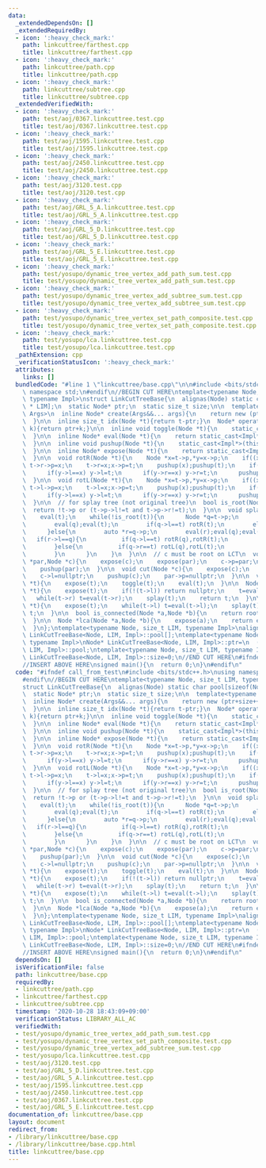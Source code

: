 ```yaml
---
data:
  _extendedDependsOn: []
  _extendedRequiredBy:
  - icon: ':heavy_check_mark:'
    path: linkcuttree/farthest.cpp
    title: linkcuttree/farthest.cpp
  - icon: ':heavy_check_mark:'
    path: linkcuttree/path.cpp
    title: linkcuttree/path.cpp
  - icon: ':heavy_check_mark:'
    path: linkcuttree/subtree.cpp
    title: linkcuttree/subtree.cpp
  _extendedVerifiedWith:
  - icon: ':heavy_check_mark:'
    path: test/aoj/0367.linkcuttree.test.cpp
    title: test/aoj/0367.linkcuttree.test.cpp
  - icon: ':heavy_check_mark:'
    path: test/aoj/1595.linkcuttree.test.cpp
    title: test/aoj/1595.linkcuttree.test.cpp
  - icon: ':heavy_check_mark:'
    path: test/aoj/2450.linkcuttree.test.cpp
    title: test/aoj/2450.linkcuttree.test.cpp
  - icon: ':heavy_check_mark:'
    path: test/aoj/3120.test.cpp
    title: test/aoj/3120.test.cpp
  - icon: ':heavy_check_mark:'
    path: test/aoj/GRL_5_A.linkcuttree.test.cpp
    title: test/aoj/GRL_5_A.linkcuttree.test.cpp
  - icon: ':heavy_check_mark:'
    path: test/aoj/GRL_5_D.linkcuttree.test.cpp
    title: test/aoj/GRL_5_D.linkcuttree.test.cpp
  - icon: ':heavy_check_mark:'
    path: test/aoj/GRL_5_E.linkcuttree.test.cpp
    title: test/aoj/GRL_5_E.linkcuttree.test.cpp
  - icon: ':heavy_check_mark:'
    path: test/yosupo/dynamic_tree_vertex_add_path_sum.test.cpp
    title: test/yosupo/dynamic_tree_vertex_add_path_sum.test.cpp
  - icon: ':heavy_check_mark:'
    path: test/yosupo/dynamic_tree_vertex_add_subtree_sum.test.cpp
    title: test/yosupo/dynamic_tree_vertex_add_subtree_sum.test.cpp
  - icon: ':heavy_check_mark:'
    path: test/yosupo/dynamic_tree_vertex_set_path_composite.test.cpp
    title: test/yosupo/dynamic_tree_vertex_set_path_composite.test.cpp
  - icon: ':heavy_check_mark:'
    path: test/yosupo/lca.linkcuttree.test.cpp
    title: test/yosupo/lca.linkcuttree.test.cpp
  _pathExtension: cpp
  _verificationStatusIcon: ':heavy_check_mark:'
  attributes:
    links: []
  bundledCode: "#line 1 \"linkcuttree/base.cpp\"\n\n#include <bits/stdc++.h>\nusing\
    \ namespace std;\n#endif\n//BEGIN CUT HERE\ntemplate<typename Node, size_t LIM,\
    \ typename Impl>\nstruct LinkCutTreeBase{\n  alignas(Node) static char pool[sizeof(Node)\
    \ * LIM];\n  static Node* ptr;\n  static size_t size;\n\n  template<typename...\
    \ Args>\n  inline Node* create(Args&&... args){\n    return new (ptr+size++) Node(std::forward<Args>(args)...);\n\
    \  }\n\n  inline size_t idx(Node *t){return t-ptr;}\n  Node* operator[](size_t\
    \ k){return ptr+k;}\n\n  inline void toggle(Node *t){\n    static_cast<Impl*>(this)->toggle(t);\n\
    \  }\n\n  inline Node* eval(Node *t){\n    return static_cast<Impl*>(this)->eval(t);\n\
    \  }\n\n  inline void pushup(Node *t){\n    static_cast<Impl*>(this)->pushup(t);\n\
    \  }\n\n  inline Node* expose(Node *t){\n    return static_cast<Impl*>(this)->expose(t);\n\
    \  }\n\n  void rotR(Node *t){\n    Node *x=t->p,*y=x->p;\n    if((x->l=t->r))\
    \ t->r->p=x;\n    t->r=x;x->p=t;\n    pushup(x);pushup(t);\n    if((t->p=y)){\n\
    \      if(y->l==x) y->l=t;\n      if(y->r==x) y->r=t;\n      pushup(y);\n    }\n\
    \  }\n\n  void rotL(Node *t){\n    Node *x=t->p,*y=x->p;\n    if((x->r=t->l))\
    \ t->l->p=x;\n    t->l=x;x->p=t;\n    pushup(x);pushup(t);\n    if((t->p=y)){\n\
    \      if(y->l==x) y->l=t;\n      if(y->r==x) y->r=t;\n      pushup(y);\n    }\n\
    \  }\n\n  // for splay tree (not original tree)\n  bool is_root(Node *t){\n  \
    \  return !t->p or (t->p->l!=t and t->p->r!=t);\n  }\n\n  void splay(Node *t){\n\
    \    eval(t);\n    while(!is_root(t)){\n      Node *q=t->p;\n      if(is_root(q)){\n\
    \        eval(q);eval(t);\n        if(q->l==t) rotR(t);\n        else rotL(t);\n\
    \      }else{\n        auto *r=q->p;\n        eval(r);eval(q);eval(t);\n     \
    \   if(r->l==q){\n          if(q->l==t) rotR(q),rotR(t);\n          else rotL(t),rotR(t);\n\
    \        }else{\n          if(q->r==t) rotL(q),rotL(t);\n          else rotR(t),rotL(t);\n\
    \        }\n      }\n    }\n  }\n\n  // c must be root on LCT\n  void link(Node\
    \ *par,Node *c){\n    expose(c);\n    expose(par);\n    c->p=par;\n    par->r=c;\n\
    \    pushup(par);\n  }\n\n  void cut(Node *c){\n    expose(c);\n    Node *par=c->l;\n\
    \    c->l=nullptr;\n    pushup(c);\n    par->p=nullptr;\n  }\n\n  void evert(Node\
    \ *t){\n    expose(t);\n    toggle(t);\n    eval(t);\n  }\n\n  Node *parent(Node\
    \ *t){\n    expose(t);\n    if(!(t->l)) return nullptr;\n    t=eval(t->l);\n \
    \   while(t->r) t=eval(t->r);\n    splay(t);\n    return t;\n  }\n\n  Node *root(Node\
    \ *t){\n    expose(t);\n    while(t->l) t=eval(t->l);\n    splay(t);\n    return\
    \ t;\n  }\n\n  bool is_connected(Node *a,Node *b){\n    return root(a)==root(b);\n\
    \  }\n\n  Node *lca(Node *a,Node *b){\n    expose(a);\n    return expose(b);\n\
    \  }\n};\ntemplate<typename Node, size_t LIM, typename Impl>\nalignas(Node) char\
    \ LinkCutTreeBase<Node, LIM, Impl>::pool[];\ntemplate<typename Node, size_t LIM,\
    \ typename Impl>\nNode* LinkCutTreeBase<Node, LIM, Impl>::ptr=\n  (Node*)LinkCutTreeBase<Node,\
    \ LIM, Impl>::pool;\ntemplate<typename Node, size_t LIM, typename Impl>\nsize_t\
    \ LinkCutTreeBase<Node, LIM, Impl>::size=0;\n//END CUT HERE\n#ifndef call_from_test\n\
    //INSERT ABOVE HERE\nsigned main(){\n  return 0;\n}\n#endif\n"
  code: "#ifndef call_from_test\n#include <bits/stdc++.h>\nusing namespace std;\n\
    #endif\n//BEGIN CUT HERE\ntemplate<typename Node, size_t LIM, typename Impl>\n\
    struct LinkCutTreeBase{\n  alignas(Node) static char pool[sizeof(Node) * LIM];\n\
    \  static Node* ptr;\n  static size_t size;\n\n  template<typename... Args>\n\
    \  inline Node* create(Args&&... args){\n    return new (ptr+size++) Node(std::forward<Args>(args)...);\n\
    \  }\n\n  inline size_t idx(Node *t){return t-ptr;}\n  Node* operator[](size_t\
    \ k){return ptr+k;}\n\n  inline void toggle(Node *t){\n    static_cast<Impl*>(this)->toggle(t);\n\
    \  }\n\n  inline Node* eval(Node *t){\n    return static_cast<Impl*>(this)->eval(t);\n\
    \  }\n\n  inline void pushup(Node *t){\n    static_cast<Impl*>(this)->pushup(t);\n\
    \  }\n\n  inline Node* expose(Node *t){\n    return static_cast<Impl*>(this)->expose(t);\n\
    \  }\n\n  void rotR(Node *t){\n    Node *x=t->p,*y=x->p;\n    if((x->l=t->r))\
    \ t->r->p=x;\n    t->r=x;x->p=t;\n    pushup(x);pushup(t);\n    if((t->p=y)){\n\
    \      if(y->l==x) y->l=t;\n      if(y->r==x) y->r=t;\n      pushup(y);\n    }\n\
    \  }\n\n  void rotL(Node *t){\n    Node *x=t->p,*y=x->p;\n    if((x->r=t->l))\
    \ t->l->p=x;\n    t->l=x;x->p=t;\n    pushup(x);pushup(t);\n    if((t->p=y)){\n\
    \      if(y->l==x) y->l=t;\n      if(y->r==x) y->r=t;\n      pushup(y);\n    }\n\
    \  }\n\n  // for splay tree (not original tree)\n  bool is_root(Node *t){\n  \
    \  return !t->p or (t->p->l!=t and t->p->r!=t);\n  }\n\n  void splay(Node *t){\n\
    \    eval(t);\n    while(!is_root(t)){\n      Node *q=t->p;\n      if(is_root(q)){\n\
    \        eval(q);eval(t);\n        if(q->l==t) rotR(t);\n        else rotL(t);\n\
    \      }else{\n        auto *r=q->p;\n        eval(r);eval(q);eval(t);\n     \
    \   if(r->l==q){\n          if(q->l==t) rotR(q),rotR(t);\n          else rotL(t),rotR(t);\n\
    \        }else{\n          if(q->r==t) rotL(q),rotL(t);\n          else rotR(t),rotL(t);\n\
    \        }\n      }\n    }\n  }\n\n  // c must be root on LCT\n  void link(Node\
    \ *par,Node *c){\n    expose(c);\n    expose(par);\n    c->p=par;\n    par->r=c;\n\
    \    pushup(par);\n  }\n\n  void cut(Node *c){\n    expose(c);\n    Node *par=c->l;\n\
    \    c->l=nullptr;\n    pushup(c);\n    par->p=nullptr;\n  }\n\n  void evert(Node\
    \ *t){\n    expose(t);\n    toggle(t);\n    eval(t);\n  }\n\n  Node *parent(Node\
    \ *t){\n    expose(t);\n    if(!(t->l)) return nullptr;\n    t=eval(t->l);\n \
    \   while(t->r) t=eval(t->r);\n    splay(t);\n    return t;\n  }\n\n  Node *root(Node\
    \ *t){\n    expose(t);\n    while(t->l) t=eval(t->l);\n    splay(t);\n    return\
    \ t;\n  }\n\n  bool is_connected(Node *a,Node *b){\n    return root(a)==root(b);\n\
    \  }\n\n  Node *lca(Node *a,Node *b){\n    expose(a);\n    return expose(b);\n\
    \  }\n};\ntemplate<typename Node, size_t LIM, typename Impl>\nalignas(Node) char\
    \ LinkCutTreeBase<Node, LIM, Impl>::pool[];\ntemplate<typename Node, size_t LIM,\
    \ typename Impl>\nNode* LinkCutTreeBase<Node, LIM, Impl>::ptr=\n  (Node*)LinkCutTreeBase<Node,\
    \ LIM, Impl>::pool;\ntemplate<typename Node, size_t LIM, typename Impl>\nsize_t\
    \ LinkCutTreeBase<Node, LIM, Impl>::size=0;\n//END CUT HERE\n#ifndef call_from_test\n\
    //INSERT ABOVE HERE\nsigned main(){\n  return 0;\n}\n#endif\n"
  dependsOn: []
  isVerificationFile: false
  path: linkcuttree/base.cpp
  requiredBy:
  - linkcuttree/path.cpp
  - linkcuttree/farthest.cpp
  - linkcuttree/subtree.cpp
  timestamp: '2020-10-28 18:43:09+09:00'
  verificationStatus: LIBRARY_ALL_AC
  verifiedWith:
  - test/yosupo/dynamic_tree_vertex_add_path_sum.test.cpp
  - test/yosupo/dynamic_tree_vertex_set_path_composite.test.cpp
  - test/yosupo/dynamic_tree_vertex_add_subtree_sum.test.cpp
  - test/yosupo/lca.linkcuttree.test.cpp
  - test/aoj/3120.test.cpp
  - test/aoj/GRL_5_D.linkcuttree.test.cpp
  - test/aoj/GRL_5_A.linkcuttree.test.cpp
  - test/aoj/1595.linkcuttree.test.cpp
  - test/aoj/2450.linkcuttree.test.cpp
  - test/aoj/0367.linkcuttree.test.cpp
  - test/aoj/GRL_5_E.linkcuttree.test.cpp
documentation_of: linkcuttree/base.cpp
layout: document
redirect_from:
- /library/linkcuttree/base.cpp
- /library/linkcuttree/base.cpp.html
title: linkcuttree/base.cpp
---
```

